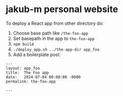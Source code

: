# jakub-m personal website


To deploy a React app from other directory do:

1. Choose base path like `/the-foo-app`
2. Set basepath in the app to `the-foo-app`
3. `npm build`
4. `./deploy_app.sh ../the-app-dir app_foo`
5. Add a boilerplate post:

```
---
layout: app_foo
title:  The Foo app
date:   2024-07-04 00:00:00 -0000
permalink: the-foo-app

---
```


